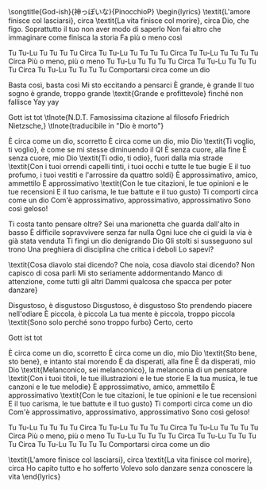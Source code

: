 \songtitle{God-ish}{神っぽいな}{PinocchioP}
\begin{lyrics}
\textit{L'amore finisce col lasciarsi}, circa
\textit{La vita finisce col morire}, circa
Dio, che figo. Soprattutto il tuo non aver modo di saperlo
Non fai altro che immaginare come finisca la storia
Fa più o meno così


Tu Tu-Lu Tu Tu Tu Tu Circa
Tu Tu-Lu Tu Tu Tu Tu Circa
Tu Tu-Lu Tu Tu Tu Tu Circa
Più o meno, più o meno
Tu Tu-Lu Tu Tu Tu Tu Circa
Tu Tu-Lu Tu Tu Tu Tu Circa
Tu Tu-Lu Tu Tu Tu Tu
Comportarsi circa come un dio

Basta così, basta così
Mi sto eccitando a pensarci
È grande, è grande
Il tuo sogno è grande, troppo grande
\textit{Grande e profittevole} finché non fallisce
Yay yay

Gott ist tot
\tlnote{N.D.T. Famosissima citazione al filosofo Friedrich Nietzsche,}
\tlnote{traducibile in "Dio è morto"}

È circa come un dio, scorretto
È circa come un dio, mio Dio
\textit{Ti voglio, ti voglio}, è come se mi stesse diminuendo il QI
È senza cuore, alla fine
È senza cuore, mio Dio
\textit{Ti odio, ti odio}, fuori dalla mia strade
\textit{Con i tuoi orrendi capelli tinti, i tuoi occhi e tutte le tue bugie
E il tuo profumo, i tuoi vestiti e l'arrossire da quattro soldi}
È approssimativo, amico, ammettilo
È approssimativo
\textit{Con le tue citazioni, le tue opinioni e le tue recensioni
E il tuo carisma, le tue battute e il tuo gusto}
Ti comporti circa come un dio
Com'è approssimativo, approssimativo, approssimativo
Sono così geloso!

Ti costa tanto pensare oltre?
Sei una marionetta che guarda dall'alto in basso
È difficile sopravvivere senza far nulla
Ogni luce che ci guidi la via è già stata venduta
Ti fingi un dio denigrando Dio
Gli stolti si susseguono sul trono
Una preghiera di disciplina che critica i deboli
Lo sapevi?

\textit{Cosa diavolo stai dicendo?
Che noia, cosa diavolo stai dicendo?
Non capisco di cosa parli
Mi sto seriamente addormentando
Manco di attenzione, come tutti gli altri
Dammi qualcosa che spacca per poter danzare}

Disgustoso, è disgustoso
Disgustoso, è disgustoso
Sto prendendo piacere nell'odiare
È piccola, è piccola
La tua mente è piccola, troppo piccola
\textit{Sono solo perché sono troppo furbo}
Certo, certo

Gott ist tot

È circa come un dio, scorretto
È circa come un dio, mio Dio
\textit{Sto bene, sto bene}, e intanto stai morendo
È da disperati, alla fine
È da disperati, mio Dio
\textit{Melanconico, sei melanconico}, la melanconia di un pensatore
\textit{Con i tuoi titoli, le tue illustrazioni e le tue storie
E la tua musica, le tue canzoni e le tue melodie}
È approssimativo, amico, ammettilo
È approssimativo
\textit{Con le tue citazioni, le tue opinioni e le tue recensioni
E il tuo carisma, le tue battute e il tuo gusto}
Ti comporti circa come un dio
Com'è approssimativo, approssimativo, approssimativo
Sono così geloso!

Tu Tu-Lu Tu Tu Tu Tu Circa
Tu Tu-Lu Tu Tu Tu Tu Circa
Tu Tu-Lu Tu Tu Tu Tu Circa
Più o meno, più o meno
Tu Tu-Lu Tu Tu Tu Tu Circa
Tu Tu-Lu Tu Tu Tu Tu Circa
Tu Tu-Lu Tu Tu Tu Tu
Comportarsi circa come un dio

\textit{L'amore finisce col lasciarsi}, circa
\textit{La vita finisce col morire}, circa
Ho capito tutto e ho sofferto
Volevo solo danzare senza conoscere la vita
\end{lyrics}
